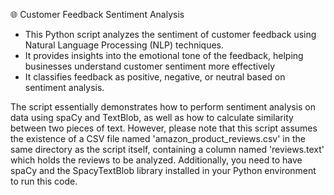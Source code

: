 🌐 Customer Feedback Sentiment Analysis
- This Python script analyzes the sentiment of customer feedback using Natural Language Processing (NLP) techniques. 
- It provides insights into the emotional tone of the feedback, helping businesses understand customer sentiment more effectively
- It classifies feedback as positive, negative, or neutral based on sentiment analysis.

The script essentially demonstrates how to perform sentiment analysis on data using spaCy and TextBlob, as well as how to calculate similarity between two pieces of text. However, please note that this script assumes the existence of a CSV file named 'amazon_product_reviews.csv' in the same directory as the script itself, containing a column named 'reviews.text' which holds the reviews to be analyzed. Additionally, you need to have spaCy and the SpacyTextBlob library installed in your Python environment to run this code.
